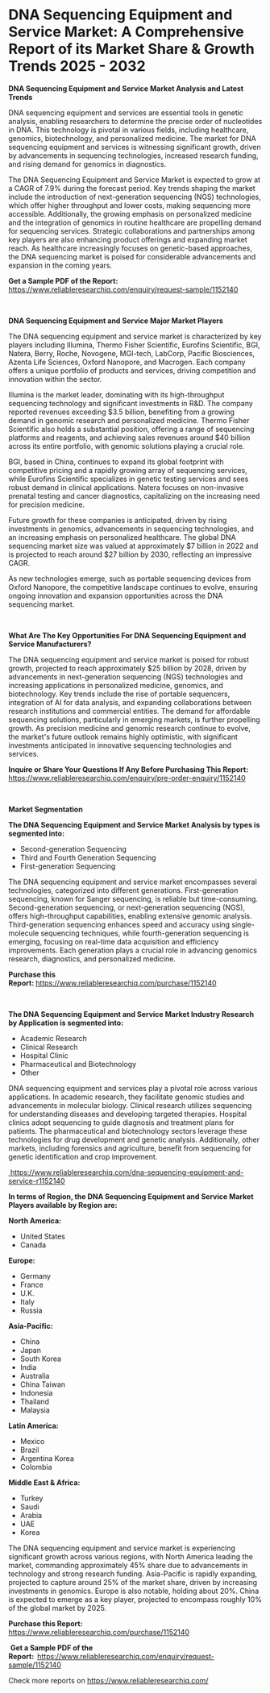 <p><h1>DNA Sequencing Equipment and Service Market: A Comprehensive Report of its Market Share & Growth Trends 2025 - 2032</h1></p><p><strong>DNA Sequencing Equipment and Service Market Analysis and Latest Trends</strong></p>
<p><p>DNA sequencing equipment and services are essential tools in genetic analysis, enabling researchers to determine the precise order of nucleotides in DNA. This technology is pivotal in various fields, including healthcare, genomics, biotechnology, and personalized medicine. The market for DNA sequencing equipment and services is witnessing significant growth, driven by advancements in sequencing technologies, increased research funding, and rising demand for genomics in diagnostics.</p><p>The DNA Sequencing Equipment and Service Market is expected to grow at a CAGR of 7.9% during the forecast period. Key trends shaping the market include the introduction of next-generation sequencing (NGS) technologies, which offer higher throughput and lower costs, making sequencing more accessible. Additionally, the growing emphasis on personalized medicine and the integration of genomics in routine healthcare are propelling demand for sequencing services. Strategic collaborations and partnerships among key players are also enhancing product offerings and expanding market reach. As healthcare increasingly focuses on genetic-based approaches, the DNA sequencing market is poised for considerable advancements and expansion in the coming years.</p></p>
<p><strong>Get a Sample PDF of the Report:&nbsp;</strong> <a href="https://www.reliableresearchiq.com/enquiry/request-sample/1152140?utm_campaign=104&utm_medium=2&utm_source=Github&utm_content=ia&utm_term=03032025&utm_id=dna-sequencing-equipment-and-service">https://www.reliableresearchiq.com/enquiry/request-sample/1152140</a></p>
<p>&nbsp;</p>
<p><strong>DNA Sequencing Equipment and Service Major Market Players</strong></p>
<p><p>The DNA sequencing equipment and service market is characterized by key players including Illumina, Thermo Fisher Scientific, Eurofins Scientific, BGI, Natera, Berry, Roche, Novogene, MGI-tech, LabCorp, Pacific Biosciences, Azenta Life Sciences, Oxford Nanopore, and Macrogen. Each company offers a unique portfolio of products and services, driving competition and innovation within the sector.</p><p>Illumina is the market leader, dominating with its high-throughput sequencing technology and significant investments in R&D. The company reported revenues exceeding $3.5 billion, benefiting from a growing demand in genomic research and personalized medicine. Thermo Fisher Scientific also holds a substantial position, offering a range of sequencing platforms and reagents, and achieving sales revenues around $40 billion across its entire portfolio, with genomic solutions playing a crucial role.</p><p>BGI, based in China, continues to expand its global footprint with competitive pricing and a rapidly growing array of sequencing services, while Eurofins Scientific specializes in genetic testing services and sees robust demand in clinical applications. Natera focuses on non-invasive prenatal testing and cancer diagnostics, capitalizing on the increasing need for precision medicine.</p><p>Future growth for these companies is anticipated, driven by rising investments in genomics, advancements in sequencing technologies, and an increasing emphasis on personalized healthcare. The global DNA sequencing market size was valued at approximately $7 billion in 2022 and is projected to reach around $27 billion by 2030, reflecting an impressive CAGR.</p><p>As new technologies emerge, such as portable sequencing devices from Oxford Nanopore, the competitive landscape continues to evolve, ensuring ongoing innovation and expansion opportunities across the DNA sequencing market.</p></p>
<p>&nbsp;</p>
<p><strong>What Are The Key Opportunities For DNA Sequencing Equipment and Service Manufacturers?</strong></p>
<p><p>The DNA sequencing equipment and service market is poised for robust growth, projected to reach approximately $25 billion by 2028, driven by advancements in next-generation sequencing (NGS) technologies and increasing applications in personalized medicine, genomics, and biotechnology. Key trends include the rise of portable sequencers, integration of AI for data analysis, and expanding collaborations between research institutions and commercial entities. The demand for affordable sequencing solutions, particularly in emerging markets, is further propelling growth. As precision medicine and genomic research continue to evolve, the market's future outlook remains highly optimistic, with significant investments anticipated in innovative sequencing technologies and services.</p></p>
<p><strong>Inquire or Share Your Questions If Any Before Purchasing This Report:</strong> <a href="https://www.reliableresearchiq.com/enquiry/pre-order-enquiry/1152140?utm_campaign=104&utm_medium=2&utm_source=Github&utm_content=ia&utm_term=03032025&utm_id=dna-sequencing-equipment-and-service">https://www.reliableresearchiq.com/enquiry/pre-order-enquiry/1152140</a></p>
<p>&nbsp;</p>
<p><strong>Market Segmentation</strong></p>
<p><strong>The DNA Sequencing Equipment and Service Market Analysis by types is segmented into:</strong></p>
<p><ul><li>Second-generation Sequencing</li><li>Third and Fourth Generation Sequencing</li><li>First-generation Sequencing</li></ul></p>
<p><p>The DNA sequencing equipment and service market encompasses several technologies, categorized into different generations. First-generation sequencing, known for Sanger sequencing, is reliable but time-consuming. Second-generation sequencing, or next-generation sequencing (NGS), offers high-throughput capabilities, enabling extensive genomic analysis. Third-generation sequencing enhances speed and accuracy using single-molecule sequencing techniques, while fourth-generation sequencing is emerging, focusing on real-time data acquisition and efficiency improvements. Each generation plays a crucial role in advancing genomics research, diagnostics, and personalized medicine.</p></p>
<p><strong>Purchase this Report:&nbsp;</strong><a href="https://www.reliableresearchiq.com/purchase/1152140?utm_campaign=104&utm_medium=2&utm_source=Github&utm_content=ia&utm_term=03032025&utm_id=dna-sequencing-equipment-and-service">https://www.reliableresearchiq.com/purchase/1152140</a></p>
<p>&nbsp;</p>
<p><strong>The DNA Sequencing Equipment and Service Market Industry Research by Application is segmented into:</strong></p>
<p><ul><li>Academic Research</li><li>Clinical Research</li><li>Hospital Clinic</li><li>Pharmaceutical and Biotechnology</li><li>Other</li></ul></p>
<p><p>DNA sequencing equipment and services play a pivotal role across various applications. In academic research, they facilitate genomic studies and advancements in molecular biology. Clinical research utilizes sequencing for understanding diseases and developing targeted therapies. Hospital clinics adopt sequencing to guide diagnosis and treatment plans for patients. The pharmaceutical and biotechnology sectors leverage these technologies for drug development and genetic analysis. Additionally, other markets, including forensics and agriculture, benefit from sequencing for genetic identification and crop improvement.</p></p>
<p><a href="https://www.reliableresearchiq.com/dna-sequencing-equipment-and-service-r1152140?utm_campaign=104&utm_medium=2&utm_source=Github&utm_content=ia&utm_term=03032025&utm_id=dna-sequencing-equipment-and-service">&nbsp;https://www.reliableresearchiq.com/dna-sequencing-equipment-and-service-r1152140</a></p>
<p><strong>In terms of Region, the DNA Sequencing Equipment and Service Market Players available by Region are:</strong></p>
<p>
    <p> <strong> North America: </strong>
        <ul>
            <li>United States</li>
            <li>Canada</li>
        </ul>
        </p> 
    <p> <strong> Europe: </strong>
        <ul>
            <li>Germany</li>
            <li>France</li>
            <li>U.K.</li>
            <li>Italy</li>
            <li>Russia</li>
        </ul>
        </p> 
    <p> <strong> Asia-Pacific: </strong>
        <ul>
            <li>China</li>
            <li>Japan</li>
            <li>South Korea</li>
            <li>India</li>
            <li>Australia</li>
            <li>China Taiwan</li>
            <li>Indonesia</li>
            <li>Thailand</li>
            <li>Malaysia</li>
        </ul>
        </p> 
    <p> <strong> Latin America: </strong>
        <ul>
            <li>Mexico</li>
            <li>Brazil</li>
            <li>Argentina Korea</li>
            <li>Colombia</li>
        </ul>
        </p> 
    <p> <strong> Middle East & Africa: </strong>
        <ul>
            <li>Turkey</li>
            <li>Saudi</li>
            <li>Arabia</li>
            <li>UAE</li>
            <li>Korea</li>
        </ul>
    </p>
    </p>
<p><p>The DNA sequencing equipment and service market is experiencing significant growth across various regions, with North America leading the market, commanding approximately 45% share due to advancements in technology and strong research funding. Asia-Pacific is rapidly expanding, projected to capture around 25% of the market share, driven by increasing investments in genomics. Europe is also notable, holding about 20%. China is expected to emerge as a key player, projected to encompass roughly 10% of the global market by 2025.</p></p>
<p><strong>Purchase this Report: </strong><a href="https://www.reliableresearchiq.com/purchase/1152140?utm_campaign=104&utm_medium=2&utm_source=Github&utm_content=ia&utm_term=03032025&utm_id=dna-sequencing-equipment-and-service">https://www.reliableresearchiq.com/purchase/1152140</a></p>
<p>&nbsp;<strong>Get a Sample PDF of the Report:&nbsp;&nbsp;</strong><a href="https://www.reliableresearchiq.com/enquiry/request-sample/1152140?utm_campaign=104&utm_medium=2&utm_source=Github&utm_content=ia&utm_term=03032025&utm_id=dna-sequencing-equipment-and-service">https://www.reliableresearchiq.com/enquiry/request-sample/1152140</a></p>
<p><strong></strong></p>
<p>Check more reports on <a href="https://www.reliableresearchiq.com/?utm_campaign=104&utm_medium=2&utm_source=Github&utm_content=ia&utm_term=03032025&utm_id=dna-sequencing-equipment-and-service">https://www.reliableresearchiq.com/</a></p>